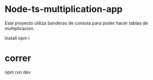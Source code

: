 # Node-ts-multiplication-app

Este proyecto utiliza banderas de consola para poder hacer tablas de multiplicacion.

Install npm i

# correr
npm run dev

